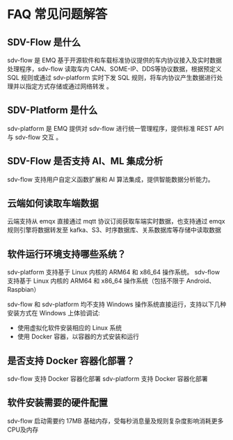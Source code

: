 # FAQ 常见问题解答

## SDV-Flow 是什么

sdv-flow 是 EMQ 基于开源软件和车载标准协议提供的车内协议接入及实时数据处理程序，sdv-flow 读取车内 CAN、SOME-IP、DDS等协议数据，根据预定义 SQL 规则或通过 sdv-platform 实时下发 SQL 规则，将车内协议产生数据进行处理并以指定方式存储或通过网络转发 。

## SDV-Platform 是什么

sdv-platform 是 EMQ 提供对 sdv-flow 进行统一管理程序，提供标准 REST API 与 sdv-flow 交互 。

## SDV-Flow 是否支持 AI、ML 集成分析

sdv-flow 支持用户自定义函数扩展和 AI 算法集成，提供智能数据分析能力。

## 云端如何读取车端数据

云端支持从 emqx 直接通过 mqtt 协议订阅获取车端实时数据，也支持通过 emqx 规则引擎将数据转发至 kafka、S3、时序数据库、关系数据库等存储中读取数据

## 软件运行环境支持哪些系统？

sdv-platform 支持基于 Linux 内核的 ARM64 和 x86_64 操作系统。
sdv-flow 支持基于 Linux 内核的 ARM64 和 x86_64 操作系统（包括不限于 Android、Raspbian）

sdv-flow 和 sdv-platform 均不支持 Windows 操作系统直接运行，支持以下几种安装方式在 Windows 上体验调试:

- 使用虚拟化软件安装相应的 Linux 系统
- 使用 Docker 容器，以容器的方式安装和运行 


## 是否支持 Docker 容器化部署？

 sdv-flow 支持 Docker 容器化部署
 sdv-platform 支持 Docker 容器化部署

## 软件安装需要的硬件配置

sdv-flow 启动需要约 17MB 基础内存，受每秒消息量及规则复杂度影响消耗更多CPU及内存
